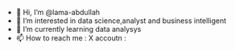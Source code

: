 - 👋 Hi, I’m @lama-abdullah
- 👀 I’m interested in data science,analyst  and business intelligent   
- 🌱 I’m currently learning data analysys 
- 📫 How to reach me : X accoutn :

